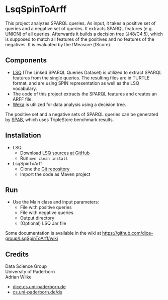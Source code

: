 # LsqSpinToArff

This project analyzes SPARQL queries.
As input, it takes a positive set of queries and a negative set of queries.
It extracts SPARQL features (e.g. UNION) of all queries.
Afterwards it builds a decision tree (J48/C4.5), which is supposed to match all features of the positives and no features of the negatives.
It is evaluated by the fMeasure (fScore).

## Components

- [LSQ](https://dice-group.github.io/LSQ/) (The Linked SPARQL Queries Dataset) is utilized to extract SPARQL features from the single queries. The resulting files are in TURTLE format, and are using SPIN representation as well as the LSQ vocabulary.
- The code of this project extracts the SPARQL features and creates an ARFF file.  
- [Weka](https://www.cs.waikato.ac.nz/ml/weka/) is utilized for data analysis using a decision tree.

The positive set and a negative sets of SPARQL queries can be generated by [SPAB](https://github.com/dice-group/SPAB), which uses TripleStore benchmark results.

## Installation

- LSQ
    - Download [LSQ sources at GitHub](https://github.com/dice-group/LSQ/releases/tag/v1.0.0)
    - Run `mvn clean install`
- LsqSpinToArff
    - Clone the [Git repository](https://github.com/dice-group/LsqSpinToArff)
    - Import the code as Maven project

## Run

- Use the Main class and input parameters:
    - File with positive queries
    - File with negative queries
    - Output directory
    - (Optional) LSQ Jar file

Some documentation is available in the wiki at https://github.com/dice-group/LsqSpinToArff/wiki

## Credits

Data Science Group  
University of Paderborn  
Adrian Wilke

* [dice.cs.uni-paderborn.de](http://dice.cs.uni-paderborn.de/)
* [cs.uni-paderborn.de/ds](http://cs.uni-paderborn.de/ds/)
